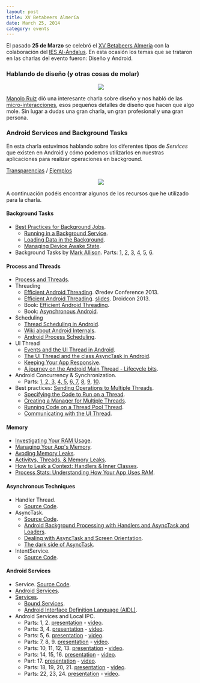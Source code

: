 ```yaml
---
layout: post
title: XV Betabeers Almería
date: March 25, 2014
category: events
---
```


El pasado **25 de Marzo** se celebró el [XV Betabeers Almería](http://betabeers.com/event/xv-betabeers-almeria-1691/) con la colaboración del [IES Al-Ándalus](http://www.iesalandalus.org). En esta ocasión los temas que se trataron en las charlas del evento fueron: Diseño y Android.

### Hablando de diseño (y otras cosas de molar)

<p align="center">
  <img src="http://josejuansanchez.github.io/images/bbalm_manolo_ruiz.jpg" />
</p>

[Manolo Ruiz](http://www.twitter.com/manoloruiz) dió una interesante charla sobre diseño y nos habló de las [micro-interacciones](http://itakora.com/micro-interacciones-aka-detallitos-de-diseno/), esos pequeños detalles de diseño que hacen que algo mole. Sin lugar a dudas una gran charla, un gran profesional y una gran persona.


### Android Services and Background Tasks

En esta charla estuvimos hablando sobre los diferentes tipos de *Services* que existen en Android y cómo podemos utilizarlos en nuestras aplicaciones para realizar operaciones en background.

[Transparencias](https://speakerdeck.com/josejuansanchez/android-services-and-background-tasks) / [Ejemplos](https://github.com/josejuansanchez/GDG-DevFestSur-2013)

<p align="center">
  <img src="http://josejuansanchez.github.io/images/bbalm_jj.jpg" />
</p>

A continuación podéis encontrar algunos de los recursos que he utilizado para la charla.

#### Background Tasks
* [Best Practices for Background Jobs](http://developer.android.com/training/best-background.html).
  * [Running in a Background Service](http://developer.android.com/training/run-background-service/index.html).
  * [Loading Data in the Background](http://developer.android.com/training/load-data-background/index.html).
  * [Managing Device Awake State](http://developer.android.com/training/scheduling/index.html).
* Background Tasks by [Mark Allison](https://twitter.com/MarkIAllison). Parts: [1](http://blog.stylingandroid.com/archives/833), [2](http://blog.stylingandroid.com/archives/842), [3](http://blog.stylingandroid.com/archives/848), [4](http://blog.stylingandroid.com/archives/853), [5](http://blog.stylingandroid.com/archives/868), [6](http://blog.stylingandroid.com/archives/871).

#### Process and Threads
* [Process and Threads](http://developer.android.com/guide/components/processes-and-threads.html).
* Threading
  * [Efficient Android Threading](http://vimeo.com/78912113). Øredev Conference 2013.
  * [Efficient Android Threading](https://www.youtube.com/watch?v=_q12gb7OwsA). [slides](http://www.slideshare.net/andersgoransson/efficient-android-threading). Droidcon 2013.
  * Book: [Efficient Android Threading](http://shop.oreilly.com/product/mobile/0636920029397.do).
  * Book: [Asynchronous Android](http://www.amazon.com/Asynchronous-Android-Steve-Liles/dp/1783286873/ref=pd_sim_sbs_b_5?ie=UTF8&refRID=0J62P0XKSJ9XXH8QW6XN).
* Scheduling
  * [Thread Scheduling in Android](http://www.androiddesignpatterns.com/2014/01/thread-scheduling-in-android.html).
  * [Wiki about Android Internals](https://github.com/keesj/gomo/wiki).
  * [Android Process Scheduling](http://stackoverflow.com/questions/7931032/android-process-scheduling?answertab=active#tab-top).
* UI Thread
  *  [Events and the UI Thread in Android](https://www.youtube.com/watch?v=fN3t5BmBOiE&index=7).
  *  [The UI Thread and the class AsyncTask in Android](http://www.youtube.com/watch?v=-xhLTvx-cq0&feature=youtu.be). 
  *  [Keeping Your App Responsive](http://developer.android.com/training/articles/perf-anr.html).
  *  [A journey on the Android Main Thread - Lifecycle bits](http://corner.squareup.com/2013/12/android-main-thread-2.html).
* Android Concurrency & Synchronization. 
  * Parts: [1, 2, 3](https://www.youtube.com/watch?v=aV2XfWwpiDU), [4, 5](https://www.youtube.com/watch?v=zpLzMetSJfQ), [6, 7](https://www.youtube.com/watch?v=4Vue_KuXfCk), [8](https://www.youtube.com/watch?v=GXgm9kb4iCo), [9](http://youtu.be/TN36fPNsqhE), [10](http://youtu.be/XZ29DAcmcLE).
* Best practices: [Sending Operations to Multiple Threads](http://developer.android.com/training/multiple-threads/index.html).
  * [Specifying the Code to Run on a Thread](http://developer.android.com/training/multiple-threads/index.html). 
  * [Creating a Manager for Multiple Threads](http://developer.android.com/training/multiple-threads/create-threadpool.html).
  * [Running Code on a Thread Pool Thread](http://developer.android.com/training/multiple-threads/run-code.html). 
  * [Communicating with the UI Thread](http://developer.android.com/training/multiple-threads/communicate-ui.html).

#### Memory
* [Investigating Your RAM Usage](https://developer.android.com/tools/debugging/debugging-memory.html).
* [Managing Your App's Memory](https://developer.android.com/training/articles/memory.html).
* [Avoding Memory Leaks](http://android-developers.blogspot.com.es/2009/01/avoiding-memory-leaks.html).
* [Activitys, Threads, & Memory Leaks](http://www.androiddesignpatterns.com/2013/04/activitys-threads-memory-leaks.html).
* [How to Leak a Context: Handlers & Inner Classes](http://www.androiddesignpatterns.com/2013/01/inner-class-handler-memory-leak.html).
* [Process Stats: Understanding How Your App Uses RAM](http://android-developers.blogspot.com.es/2014/01/process-stats-understanding-how-your.html).
 
#### Asynchronous Techniques
* Handler Thread.
  * [Source Code](https://android.googlesource.com/platform/frameworks/base/+/refs/heads/master/core/java/android/os/HandlerThread.java). 
* AsyncTask.
  * [Source Code](https://android.googlesource.com/platform/frameworks/base/+/refs/heads/master/core/java/android/os/AsyncTask.java).
  * [Android Background Processing with Handlers and AsyncTask and Loaders](http://www.vogella.com/tutorials/AndroidBackgroundProcessing/article.html).
  * [Dealing with AsyncTask and Screen Orientation](http://androidresearch.wordpress.com/2013/05/10/dealing-with-asynctask-and-screen-orientation/).
  * [The dark side of AsyncTask](http://bon-app-etit.blogspot.com.es/2013/04/the-dark-side-of-asynctask.html).
* IntentService.
  * [Source Code](https://android.googlesource.com/platform/frameworks/base/+/master/core/java/android/app/IntentService.java). 

#### Android Services
* Service. [Source Code](https://android.googlesource.com/platform/frameworks/base/+/master/core/java/android/app/Service.java). 
* [Android Services](http://www.vogella.com/tutorials/AndroidServices/article.html).
* [Services](http://developer.android.com/guide/components/services.html).
  * [Bound Services](http://developer.android.com/guide/components/bound-services.html).
  * [Android Interface Definition Language (AIDL)](http://developer.android.com/guide/components/aidl.html).
* Android Services and Local IPC. 
  * Parts: 1, 2. [presentation](http://www.dre.vanderbilt.edu/~schmidt/cs282/PDFs/Services-oct9.pdf) -  [video](http://www.youtube.com/watch?v=gxj4sQX9m5g).
  * Parts: 3, 4. [presentation](http://www.dre.vanderbilt.edu/~schmidt/cs282/PDFs/8-Services-and-IPCparts3-and-4.pdf) - [video](http://youtu.be/qK53aOtoxio).
  * Parts: 5, 6. [presentation](http://www.dre.vanderbilt.edu/~schmidt/cs282/PDFs/8-Services-and-IPC-parts5-and-6.pdf) - [video](http://youtu.be/opkCYboumis).
  * Parts: 7, 8, 9. [presentation](http://www.dre.vanderbilt.edu/~schmidt/cs282/PDFs/8-Services-and-IPC-parts-7-8-and-9.pdf) - [video](http://youtu.be/IidALPTFs7Q).
  * Parts: 10, 11, 12, 13. [presentation](http://www.dre.vanderbilt.edu/~schmidt/cs282/PDFs/8-Services-and-IPC-parts-10-11-12-and-13.pdf) - [video](http://youtu.be/PvRTTvLOzag).
  * Parts: 14, 15, 16. [presentation](http://www.dre.vanderbilt.edu/~schmidt/cs282/PDFs/8-Services-and-IPC-parts-14-15-and-16.pdf) - [video](http://youtu.be/N3bZWje8KQc).
  * Part: 17. [presentation](http://www.dre.vanderbilt.edu/~schmidt/cs282/PDFs/8-Services-and-IPC-part-17.pdf) - [video](http://youtu.be/QeR3Gfo8mhg).
  * Parts: 18, 19, 20, 21. [presentation](http://www.dre.vanderbilt.edu/~schmidt/cs282/PDFs/8-Services-and-IPC-parts-18-19-20-21.pdf) - [video](http://youtu.be/LJkta3aJlUE).
  * Parts: 22, 23, 24. [presentation](http://www.dre.vanderbilt.edu/~schmidt/cs282/PDFs/8-Services-and-IPC-parts-22-23-24.pdf) - [video](http://youtu.be/V6qDHwa9vwQ).
